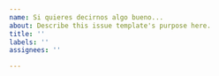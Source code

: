 ```yaml
---
name: Si quieres decirnos algo bueno...
about: Describe this issue template's purpose here.
title: ''
labels: ''
assignees: ''

---
```



